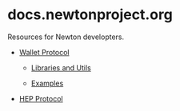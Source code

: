 # docs.newtonproject.org

Resources for Newton developters.

* [Wallet Protocol](wallet/README.md)

  - [Libraries and Utils](wallet/README.md/#libraries-and-utils)
  
  - [Examples](wallet/README.md/#examples)
  
* [HEP Protocol](https://github.com/newtonproject/HEP-specification)
